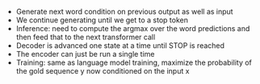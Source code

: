 - Generate next word condition on previous output as well as input
- We continue generating until we get to a stop token
- Inference: need to compute the argmax over the word predictions and then feed that to the next transformer call
- Decoder is advanced one state at a time until STOP is reached
- The encoder can just be run a single time 
- Training: same as language model training, maximize the probability of the gold sequence y now conditioned on the input x